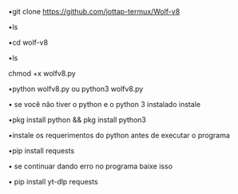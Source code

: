 •git clone https://github.com/jottap-termux/Wolf-v8

•ls

•cd wolf-v8

•ls

chmod +x wolfv8.py

•python wolfv8.py ou python3 wolfv8.py

• se você não tiver o python e o python 3 instalado instale

•pkg install python && pkg install python3

•instale os requerimentos do python antes de executar o programa 

•pip install requests

• se continuar dando erro no programa baixe isso

• pip install yt-dlp requests
